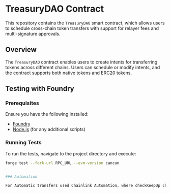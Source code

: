 # TreasuryDAO Contract

This repository contains the `TreasuryDAO` smart contract, which allows users to schedule cross-chain token transfers with support for relayer fees and multi-signature approvals.

## Overview

The `TreasuryDAO` contract enables users to create intents for transferring tokens across different chains. Users can schedule or modify intents, and the contract supports both native tokens and ERC20 tokens.

## Testing with Foundry

### Prerequisites

Ensure you have the following installed:

- [Foundry](https://book.getfoundry.sh/)
- [Node.js](https://nodejs.org/) (for any additional scripts)

### Running Tests

To run the tests, navigate to the project directory and execute:

```bash
forge test --fork-url RPC_URL --evm-version cancun


### Automation

For Automatic transfers used Chainlink Automation, where checkKeepUp checks the required conditions and returns valid intents to performUpKeep.
